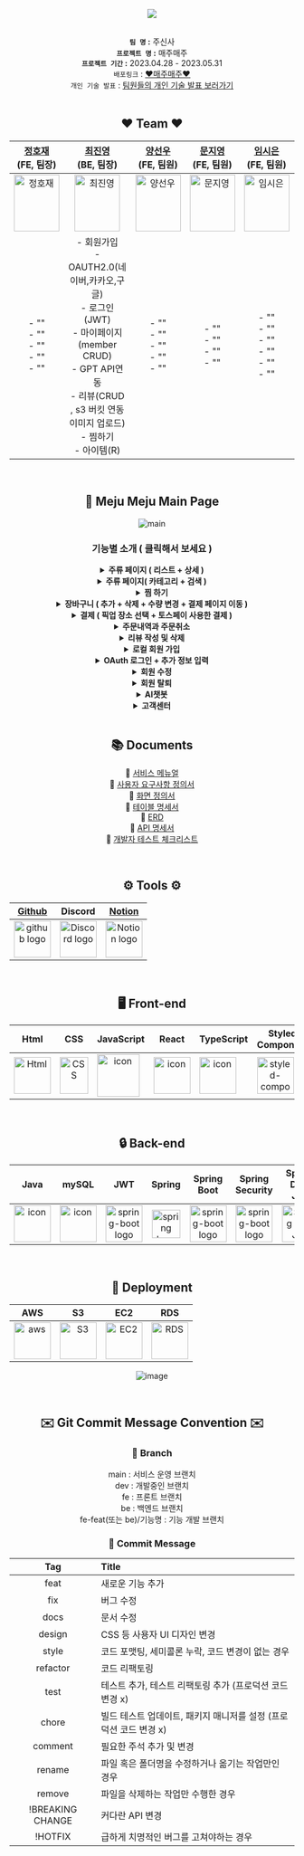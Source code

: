 
<div align="center"> 
  
<img src="https://user-images.githubusercontent.com/120298421/235462156-5259531a-4f4c-4a20-83ab-03c69a41d098.png"></br>
</br>

**`팀 명` :** 주신사 </br>
**`프로젝트 명` :** 매주매주 </br>
**`프로젝트 기간` :** 2023.04.28 - 2023.05.31 </br>
`배포링크` :  [ ❤️매주매주❤️ ](http://codestates-main-mejumeju.s3-website.ap-northeast-2.amazonaws.com/) </br>
`개인 기술 발표` : [팀원들의 개인 기술 발표 보러가기](https://www.youtube.com/watch?v=Syx-0-BSedY) <br/>
</br>

## ❤️ Team ❤️

| <a href="https://github.com/JHJFE" target="_blank">정호재</a><br>(FE, 팀장) | <a href="https://github.com/jy3026" target="_blank">최진영</a><br>(BE, 팀장) | <a href="https://github.com/sunwoo020" target="_blank">양선우</a><br>(FE, 팀원) | <a href="https://github.com/mongzii" target="_blank">문지영</a><br>(FE, 팀원) | <a href="https://github.com/sineTlsl" target="_blank">임시은</a><br>(FE, 팀원) | <a href="https://github.com/taegyun0903" target="_blank">임태균</a><br>(BE, 팀원) | <a href="https://github.com/KYOOKANG" target="_blank">고유강</a><br>(BE, 팀원) |
| :--: | :--: | :--: | :--: | :--: | :--: | :--: |
| <img alt="정호재" src="이미지" height="100" width="80"> | <img alt="최진영" src="https://github.com/codestates-seb/seb43_main_006/assets/89833446/18074943-fdf2-4175-a8e8-00387e8226f7" height="100" width="80"> | <img alt="양선우" src="이미지" height="100" width="80"> | <img alt="문지영" src="이미지" height="100" width="80"> | <img alt="임시은" src="이미지" height="100" width="80"> | <img alt="임태균" src="이미지" height="100" width="80"> | <img alt="고유강" src="https://github.com/codestates-seb/seb43_main_006/assets/89833446/096605f8-06e4-41c0-9321-3fed3cd77197" height="100" width="80"> 
|- "" </br> - "" </br> - "" </br> - "" </br> - "" </br>| - 회원가입 </br> - OAUTH2.0(네이버,카카오,구글) </br> - 로그인(JWT) </br> - 마이페이지(member CRUD) </br> - GPT API연동 </br> - 리뷰(CRUD , s3 버킷 연동 이미지 업로드)</br> - 찜하기 </br> - 아이템(R) </br>|-  "" </br> - "" </br> - "" </br> - "" </br> - ""| - "" </br> - "" </br> - "" </br>- "" </br> |- "" </br> - "" </br> - "" </br> - "" </br> - "" </br> - "" </br> | - AWS 배포 담당 </br> - 아이템(CUD) </br> - 카트(CRUD) </br> | - 매장(CRUD) </br> - 주문 정보 관리(CRD) </br> - 결제 연동(Tosspayments) </br>


<br/>

## 📄 Meju Meju Main Page
![main](https://github.com/codestates-seb/seb43_main_006/assets/89833446/0e47e591-462c-4433-bca5-7d6dca0be9c2)

### 기능별 소개 ( 클릭해서 보세요 )

<details>
<summary><b>주류 페이지 ( 리스트 + 상세 )</b></summary>
<div markdown="1"><br/>

![ItemList](https://github.com/codestates-seb/seb43_main_006/assets/89833446/dfa6bf5b-0065-43cc-ae85-af702ce61688.gif)
<br/>
  
주류에 대한 다양한 정보를 제공합니다. <br/>

</div>
</details>

<details>
<summary><b>주류 페이지( 카테고리 + 검색 )</b></summary>
<div markdown="1"><br/>

![ItemCategoryandsearch](https://github.com/codestates-seb/seb43_main_006/assets/89833446/5d57d073-0765-490a-996f-d24e96387309.gif)

<br/>
  
주류를 카테고리별로 분류하고 검색할 수 있습니다. 이 기능을 통해 원하는 주류를 손쉽게 찾을 수 있습니다. <br/>
  
</div>
</details>

<details>
<summary><b>찜 하기</b></summary>
<div markdown="1"><br/>

![찜하기](https://github.com/codestates-seb/seb43_main_006/assets/89833446/275d5a5d-45a3-4221-9980-9573d33a0246)

<br/>
  
원하는 주류를 찜 리스트에 추가할 수 있습니다. 이를 통해 즐겨찾는 주류를 손쉽게 관리하고, 필요할 때 언제든지 찾아볼 수 있습니다. <br/>
  
</div>
</details>

<details>
<summary><b>장바구니 ( 추가 + 삭제 + 수량 변경 + 결제 페이지 이동 ) </b></summary>
<div markdown="1"><br/>

![장바구니](https://github.com/codestates-seb/seb43_main_006/assets/89833446/482730cb-fa6a-410a-8a20-05268288103a)

<br/>
  
장바구니에 주류를 추가하고, 삭제하며, 수량을 변경할 수 있습니다. 또한, 결제 페이지로 이동하여 주류를 구매할 수 있습니다. 이를 통해 편리하게 주류를 선택하고 구매할 수 있습니다. <br/>
  
</div>
</details>

<details>
<summary><b>결제 ( 픽업 장소 선택 + 토스페이 사용한 결제 )</b></summary>
<div markdown="1"><br/>

![결제](https://github.com/codestates-seb/seb43_main_006/assets/89833446/eb295356-2a94-41b0-a806-a050f16a6d81)

<br/>
  
주류 구매를 위해 픽업 장소를 선택하고, 토스페이를 사용하여 결제를 완료할 수 있습니다. 이를 통해 편리하게 주류를 구매하고 픽업할 수 있습니다. <br/>
  
</div>
</details>

<details>
<summary><b>주문내역과 주문취소</b></summary>
<div markdown="1"><br/>

![주문내역과 주문취소](https://github.com/codestates-seb/seb43_main_006/assets/89833446/a253f78e-9830-4a76-80c2-5df151d31ecc)

<br/>
  
마이페이지에서는 주문 내역을 확인할 수 있으며, 원하는 주문을 취소할 수도 있습니다. 이를 통해 손쉽게 주문 상태를 파악하고 필요에 따라 주문을 관리할 수 있습니다. <br/>
  
</div>
</details>

<details>
<summary><b>리뷰 작성 및 삭제</b></summary>
<div markdown="1"><br/>

![리뷰 달기 + 삭제](https://github.com/codestates-seb/seb43_main_006/assets/89833446/cdc4143d-a171-4f57-97ce-181d3332862f)

<br/>
  
제품이나 서비스에 대한 솔직한 의견을 남기고 다른 이용자들과 공유할 수 있습니다. <br/>
  
</div>
</details>

<details>
<summary><b>로컬 회원 가입</b></summary>
<div markdown="1"><br/>

![로컬회원가입](https://github.com/codestates-seb/seb43_main_006/assets/89833446/b5e979ea-86d1-43bd-a063-50248e13ef5e)
  
<br/>
  
회원가입을 통해 매주매주 사이트 시스템을 활용하실 수 있습니다. 이를 통해 지속적으로 사이트의 다양한 기능과 혜택을 이용하실 수 있습니다. <br/>
  
</div>
</details>

<details>
<summary><b>OAuth 로그인 + 추가 정보 입력</b></summary>
<div markdown="1"><br/>

![오어스 회원가입](https://github.com/codestates-seb/seb43_main_006/assets/89833446/953749aa-b98f-4984-b14f-677f8ab676f9)

<br/>
  
OAuth를 통해 간편하게 로그인할 수 있습니다. <br/>
  
</div>
</details>

<details>
<summary><b>회원 수정</b></summary>
<div markdown="1"><br/>

![회원 수정](https://github.com/codestates-seb/seb43_main_006/assets/89833446/f0dd7384-862a-44ab-8309-a3e67a65ca2f)

<br/>
  
회원 정보 수정 기능을 구현하였습니다. 개인 정보를 업데이트하고 필요한 변경 사항을 반영할 수 있습니다.  <br/>
  
</div>
</details>


<details>
<summary><b>회원 탈퇴</b></summary>
<div markdown="1"><br/>

![회원 탈퇴](https://github.com/codestates-seb/seb43_main_006/assets/89833446/70be7a0b-4cec-481c-a0cc-cc5164543049)

<br/>
  
회원탈퇴 기능을 구현하였습니다. 원하실 경우 사이트에서 간편하게 회원탈퇴를 진행하실 수 있습니다. <br/>
  
</div>
</details>

<details>
<summary><b>AI챗봇</b></summary>
<div markdown="1"><br/>

![지피티](https://github.com/codestates-seb/seb43_main_006/assets/89833446/21950e44-e2fa-4613-9a79-4efc617918e7)


<br/>
  
GPT API를 이용하여 챗봇을 구현하였습니다. 이제 궁금한 점이나 질문이 있으시면 언제든지 물어보실 수 있습니다. <br/>
  
</div>
</details>

<details>
<summary><b>고객센터</b></summary>
<div markdown="1"><br/>

![고객센터](https://github.com/codestates-seb/seb43_main_006/assets/89833446/4af47ba3-3e98-4edf-ab15-a73eb9c9d042)

<br/>
  
자주 묻는 질문(FAQ) 섹션에는 다양한 유용한 정보들이 담겨 있습니다. 자주 묻는 질문과 그에 대한 명쾌한 답변을 확인하실 수 있습니다. <br/>
  
</div>
</details>


<br/>


## 📚 Documents

📓 [서비스 메뉴얼](https://www.notion.so/codestates/62386707b0014e6b8c38f244710adca4)<br/>
📕 [사용자 요구사항 정의서](https://cdn.discordapp.com/attachments/1095265921255350284/1112971037500510228/e42aa2f8de37602f.png)<br/>
📗 [화면 정의서](https://codestates.notion.site/789ca0e5dbc7496fbd04970b04018570)<br/>
📘 [테이블 명세서](https://www.notion.so/codestates/ERD-03bdc9b8aa0240df94dc82407023d1b3)<br/>
📙 [ERD](https://www.erdcloud.com/d/Jnpe84PRbuc5vpHfD)<br/>
📔 [API 명세서](https://documenter.getpostman.com/view/25534403/2s93eU2a1P#f16ceb5f-6cfa-46cb-bef8-9e772215a88f)<br/>
📒 [개발자 테스트 체크리스트](https://file.notion.so/f/s/1c1c24d7-ccb7-4daa-99e6-a7125715192d/43%E1%84%80%E1%85%B5-Team-%E1%84%8C%E1%85%AE%E1%84%89%E1%85%B5%E1%86%AB%E1%84%89%E1%85%A1-%E1%84%80%E1%85%A2%E1%84%87%E1%85%A1%E1%86%AF%E1%84%8C%E1%85%A1%E1%84%8E%E1%85%A6%E1%84%8F%E1%85%B3%E1%84%85%E1%85%B5%E1%84%89%E1%85%B3%E1%84%90%E1%85%B33.pdf?id=de750f51-ed78-4b3d-a320-b7ac9a767e2f&table=block&spaceId=82d63a72-8254-4cde-bf1e-b2597b7c099c&expirationTimestamp=1685507891242&signature=i8SWIqObz4Aan1SeSVcyLJn2NqjxbSndT2CLdlVWDns&downloadName=43%E1%84%80%E1%85%B5-Team-%E1%84%8C%E1%85%AE%E1%84%89%E1%85%B5%E1%86%AB%E1%84%89%E1%85%A1-%E1%84%80%E1%85%A2%E1%84%87%E1%85%A1%E1%86%AF%E1%84%8C%E1%85%A1%E1%84%8E%E1%85%A6%E1%84%8F%E1%85%B3%E1%84%85%E1%85%B5%E1%84%89%E1%85%B3%E1%84%90%E1%85%B33.pdf)<br/>

<br/>



## ⚙️ Tools ⚙️ 
| <a href="https://github.com/codestates-seb/seb43_main_006" target="_blank">Github</a> | Discord |<a href="https://www.notion.so/codestates/de750f51ed784b3da320b7ac9a767e2f" target="_blank">Notion</a>|
| :---: | :---: |:---:|
| <img alt="github logo" src="https://techstack-generator.vercel.app/github-icon.svg" width="65" height="65"> | <img alt="Discord logo" src="https://assets-global.website-files.com/6257adef93867e50d84d30e2/62595384e89d1d54d704ece7_3437c10597c1526c3dbd98c737c2bcae.svg" height="65" width="65"> |<img alt="Notion logo" src="https://www.notion.so/cdn-cgi/image/format=auto,width=640,quality=100/front-static/shared/icons/notion-app-icon-3d.png" height="65" width="65">|

<br/>

## 🖥️ Front-end
|Html|CSS|JavaScript|React|TypeScript|Styled-<br>Components|axios|Redux-<br>toolkit|
|:---:|:---:|:---:|:---:|:---:|:---:|:---:|:---:|
|<img alt="Html" src ="https://upload.wikimedia.org/wikipedia/commons/thumb/6/61/HTML5_logo_and_wordmark.svg/440px-HTML5_logo_and_wordmark.svg.png" width="65" height="65" />|<div style="display: flex; align-items: flex-start;"><img src="https://user-images.githubusercontent.com/111227745/210204643-4c3d065c-59ec-481d-ac13-cea795730835.png" alt="CSS" width="50" height="65" /></div>|<div style="display: flex; align-items: flex-start;"><img src="https://techstack-generator.vercel.app/js-icon.svg" alt="icon" width="75" height="75" /></div>|<div style="display: flex; align-items: flex-start;"><img src="https://techstack-generator.vercel.app/react-icon.svg" alt="icon" width="65" height="65" /></div>|<div style="display: flex; align-items: flex-start;"><img src="https://techstack-generator.vercel.app/ts-icon.svg" alt="icon" width="65" height="65" /></div>|<div style="display: flex; align-items: flex-start;"><img src="https://styled-components.com/logo.png" alt="styled-components icon" width="65" height="65" /></div>|<div style="display: flex; align-items: flex-start;"><img src="https://axios-http.com/assets/logo.svg" width="65" height="65"/></div>|<div style="display: flex; align-items: flex-start;"><img src="https://techstack-generator.vercel.app/redux-icon.svg" alt="icon" width="65" height="65" /></div>|
</br>

## 🔒 Back-end
|Java|mySQL|JWT|Spring|Spring<br>Boot|Spring<br>Security|Spring<br> Data JPA|OAuth2.0|
|:---:|:---:|:---:|:---:|:---:|:---:|:---:|:---:|
|<div style="display: flex; align-items: flex-start;"><img src="https://techstack-generator.vercel.app/java-icon.svg" alt="icon" width="65" height="65" /></div>|<div style="display: flex; align-items: flex-start;"><img src="https://techstack-generator.vercel.app/mysql-icon.svg" alt="icon" width="65" height="65" /></div>|<img alt="spring-boot logo" src="https://play-lh.googleusercontent.com/3C-hB-KWoyWzZjUnRsXUPu-bqB3HUHARMLjUe9OmPoHa6dQdtJNW30VrvwQ1m7Pln3A" width="65" height="65" >|<img alt="spring logo" src="https://www.vectorlogo.zone/logos/springio/springio-icon.svg" height="50" width="50" >|<img alt="spring-boot logo" src="https://t1.daumcdn.net/cfile/tistory/27034D4F58E660F616" width="65" height="65" >|<img alt="spring-boot logo" src="https://blog.kakaocdn.net/dn/dIQDQP/btqZ09ESd8T/0ibqtotW52OaJS8HznXDQK/img.png" width="65" height="65" >|<img alt="Spring Data JPA" src="https://noticon-static.tammolo.com/dgggcrkxq/image/upload/v1609094551/noticon/gkcjchloc7f7khlsyyyy.png" width="65" height="65" >|<img alt="OAuth2.0" src="https://github.com/codestates-seb/seb43_main_006/assets/89833446/296ce6f5-8e3b-405b-8b21-19c8d0cb91e7" width="65" height="65" >|
</br>

## 🎁 Deployment
|AWS|S3|EC2|RDS|
|:---:|:---:|:---:|:---:|
|<div style="display: flex; align-items: flex-start;"><img src="https://techstack-generator.vercel.app/aws-icon.svg" alt="aws" width="65" height="65" /></div>| <img alt="S3" src="https://noticon-static.tammolo.com/dgggcrkxq/image/upload/v1567064876/noticon/sb5llmvfubuceldbkmx8.png" width="65" height="65" >| <img alt="EC2" src="https://noticon-static.tammolo.com/dgggcrkxq/image/upload/v1566914173/noticon/kos1xkevxtr81zgwvyoe.svg" width="65" height="65" >|<img alt="RDS" src="https://user-images.githubusercontent.com/116181346/222353450-5c052bbc-3fe8-4429-bc1c-65ffbc1404ed.png" width="65" height="65" > |

![image](https://github.com/codestates-seb/seb43_main_006/assets/119927651/8ef4191d-a19d-4645-b0c7-7803072baba1)

</br>

## ✉️ Git Commit Message Convention ✉️ 

### 🌿 Branch
main : 서비스 운영 브랜치 </br>
dev : 개발중인 브랜치 </br>
fe : 프론트 브랜치 </br>
be : 백엔드 브랜치 </br>
fe-feat(또는 be)/기능명 : 기능 개발 브랜치 </br>

### 💌 Commit Message
|Tag|Title|
|:---:|:---|
|feat|새로운 기능 추가|
|fix|버그 수정|
|docs|문서 수정|
|design|CSS 등 사용자 UI 디자인 변경|
|style|코드 포맷팅, 세미콜론 누락, 코드 변경이 없는 경우|
|refactor|코드 리팩토링|
|test|테스트 추가, 테스트 리팩토링 추가 (프로덕션 코드 변경 x)|
|chore|빌드 테스트 업데이트, 패키지 매니저를 설정 (프로덕션 코드 변경 x)|
|comment|필요한 주석 추가 및 변경
|rename|파일 혹은 폴더명을 수정하거나 옮기는 작업만인 경우
|remove|파일을 삭제하는 작업만 수행한 경우
|!BREAKING CHANGE|커다란 API 변경
|!HOTFIX|급하게 치명적인 버그를 고쳐야하는 경우
</div>

